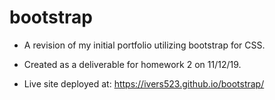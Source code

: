 # bootstrap

* A revision of my initial portfolio utilizing bootstrap for CSS.

* Created as a deliverable for homework 2 on 11/12/19.

* Live site deployed at: https://ivers523.github.io/bootstrap/
